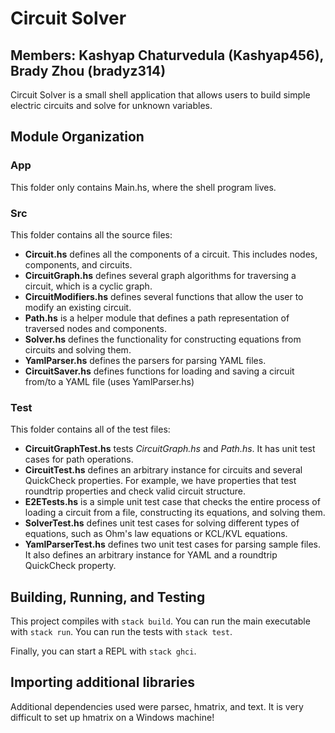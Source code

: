 # Circuit Solver
## Members: Kashyap Chaturvedula (Kashyap456), Brady Zhou (bradyz314) 

Circuit Solver is a small shell application that allows users to build simple electric circuits and solve for unknown variables.

## Module Organization

### App
This folder only contains Main.hs, where the shell program lives.

### Src
This folder contains all the source files:
  - **Circuit.hs** defines all the components of a circuit. This includes nodes, components, and circuits.
  - **CircuitGraph.hs** defines several graph algorithms for traversing a circuit, which is a cyclic graph.
  - **CircuitModifiers.hs** defines several functions that allow the user to modify an existing circuit.
  - **Path.hs** is a helper module that defines a path representation of traversed nodes and components.
  - **Solver.hs** defines the functionality for constructing equations from circuits and solving them.
  - **YamlParser.hs** defines the parsers for parsing YAML files.
  - **CircuitSaver.hs** defines functions for loading and saving a circuit from/to a YAML file (uses YamlParser.hs)

### Test
This folder contains all of the test files:
  - **CircuitGraphTest.hs** tests *CircuitGraph.hs* and *Path.hs*. It has unit test cases for path operations.  
  - **CircuitTest.hs** defines an arbitrary instance for circuits and several QuickCheck properties. For example, we have properties that test roundtrip properties and check valid circuit structure.
  - **E2ETests.hs** is a simple unit test case that checks the entire process of loading a circuit from a file, constructing its equations, and solving them.
  - **SolverTest.hs** defines unit test cases for solving different types of equations, such as Ohm's law equations or KCL/KVL equations.
  - **YamlParserTest.hs** defines two unit test cases for parsing sample files. It also defines an arbitrary instance for YAML and a roundtrip QuickCheck property.

## Building, Running, and Testing

This project compiles with `stack build`. 
You can run the main executable with `stack run`.
You can run the tests with `stack test`. 

Finally, you can start a REPL with `stack ghci`.

## Importing additional libraries

Additional dependencies used were parsec, hmatrix, and text. It is very difficult to set up hmatrix on a Windows machine!

